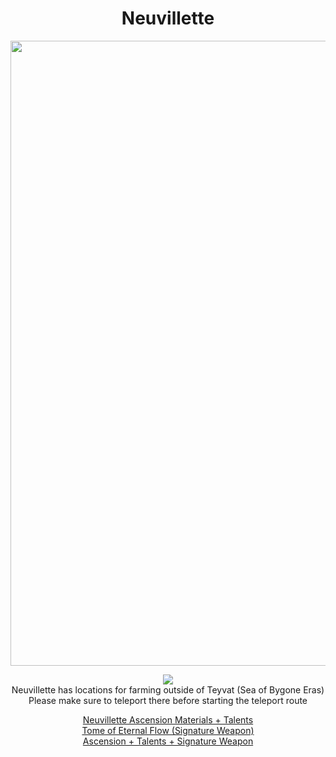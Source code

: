 <body>
  <div align="center">
    <h1> Neuvillette </h1>
<img src="https://static.wikia.nocookie.net/genshin-impact/images/a/a0/Personagem_Neuvillette_Desejo.png/revision/latest?cb=20240401161841&path-prefix=pt-br" width=1000>
<p></p>
<img src="https://i.imgur.com/xIHB3vS.png"><br>
    Neuvillette has locations for farming outside of Teyvat (Sea of Bygone Eras)<br>
    Please make sure to teleport there before starting the teleport route<br>
<p></p>
<a href="">Neuvillette Ascension Materials + Talents</a><br>
<a href="">Tome of Eternal Flow (Signature Weapon)</a><br>
<a href="">Ascension + Talents + Signature Weapon</a>
  
  </div>
</body>

